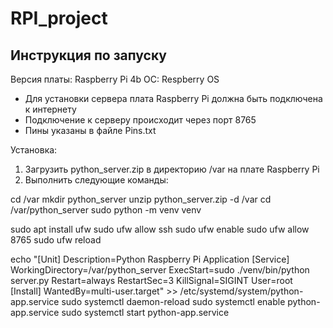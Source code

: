 # RPI_project

## Инструкция по запуску

Версия платы: Raspberry Pi 4b
OC: Respberry OS

- Для установки сервера плата Raspberry Pi должна быть подключена к интернету
- Подключение к серверу происходит через порт 8765
- Пины указаны в файле Pins.txt

Установка:
1. Загрузить python_server.zip в директорию /var на плате Raspberry Pi
2. Выполнить следующие команды:

cd /var
mkdir python_server
unzip python_server.zip -d /var
cd /var/python_server
sudo python -m venv venv

sudo apt install ufw
sudo ufw allow ssh
sudo ufw enable
sudo ufw allow 8765
sudo ufw reload

echo "[Unit]
Description=Python Raspberry Pi Application
[Service]
WorkingDirectory=/var/python_server
ExecStart=sudo ./venv/bin/python server.py
Restart=always
RestartSec=3
KillSignal=SIGINT
User=root
[Install]
WantedBy=multi-user.target" >> /etc/systemd/system/python-app.service
sudo systemctl daemon-reload
sudo systemctl enable python-app.service
sudo systemctl start python-app.service